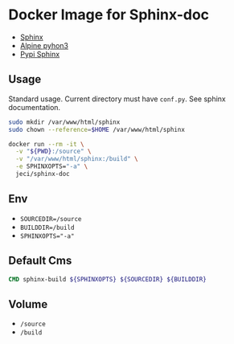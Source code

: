 # Docker Image for Sphinx-doc

* [Sphinx](http://www.sphinx-doc.org/)
* [Alpine pyhon3](https://pkgs.alpinelinux.org/package/v3.9/main/x86_64/python3)
* [Pypi Sphinx](https://pypi.org/project/Sphinx/)


## Usage

Standard usage. Current directory must have `conf.py`. See sphinx documentation.

``` bash
sudo mkdir /var/www/html/sphinx
sudo chown --reference=$HOME /var/www/html/sphinx

docker run --rm -it \
  -v "${PWD}:/source" \
  -v "/var/www/html/sphinx:/build" \
  -e SPHINXOPTS="-a" \
  jeci/sphinx-doc
```

## Env

* `SOURCEDIR=/source`
* `BUILDDIR=/build`
* `SPHINXOPTS="-a"`


## Default Cms

``` Dockerfile
CMD sphinx-build ${SPHINXOPTS} ${SOURCEDIR} ${BUILDDIR}
```

## Volume

* `/source`
* `/build`
  
